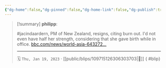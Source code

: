 ```yaml
---
{"dg-home":false,"dg-pinned":false,"dg-home-link":false,"dg-publish":true,"tags":["dgblip"],"disabled rules":["yaml-title","yaml-title-alias","file-name-heading"],"title":"philipp on mastodon @ 2023-01-19","created-date":"2023-01-19T09:19:29","id":109715126306303700,"updated-date":"2025-05-02T08:50:43","dg-path":"blips/109715126306303703.md","permalink":"/blips/109715126306303703/","dgPassFrontmatter":true}
---
```


> [!summary] **philipp**:
>
> #jacindaardern, PM of New Zealand, resigns, citing burn out. I'd not even have half her strength, considering that she gave birth while in office. [bbc.com/news/world-asia-643272…](https://www.bbc.com/news/world-asia-64327224)
> - - -
>
> 🗓️ `Thu, Jan 19, 2023` · [[public/blips/109715126306303703\|🔗]]
{ #blip}

